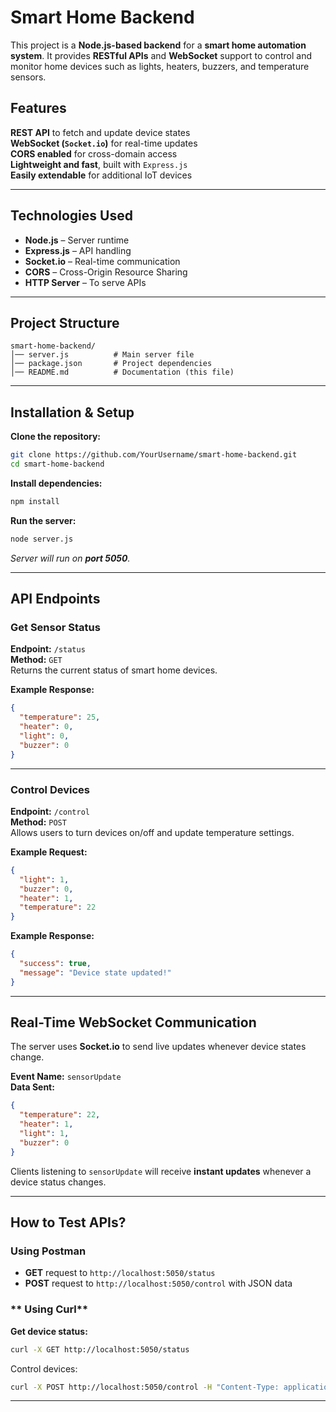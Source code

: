 
# **Smart Home Backend**  

This project is a **Node.js-based backend** for a **smart home automation system**. It provides **RESTful APIs** and **WebSocket** support to control and monitor home devices such as lights, heaters, buzzers, and temperature sensors.  

##  **Features**  

 **REST API** to fetch and update device states  
 **WebSocket (`Socket.io`)** for real-time updates  
 **CORS enabled** for cross-domain access  
 **Lightweight and fast**, built with `Express.js`  
 **Easily extendable** for additional IoT devices  

---

##  **Technologies Used**  

- **Node.js** – Server runtime  
- **Express.js** – API handling  
- **Socket.io** – Real-time communication  
- **CORS** – Cross-Origin Resource Sharing  
- **HTTP Server** – To serve APIs  

---

##  **Project Structure**  

```
smart-home-backend/
│── server.js          # Main server file
│── package.json       # Project dependencies
│── README.md          # Documentation (this file)
```

---

##  **Installation & Setup**  

 **Clone the repository:**  
```bash
git clone https://github.com/YourUsername/smart-home-backend.git
cd smart-home-backend
```

 **Install dependencies:**  
```bash
npm install
```

 **Run the server:**  
```bash
node server.js
```
_Server will run on **port 5050**._

---

##  **API Endpoints**  

###  **Get Sensor Status**  
**Endpoint:** `/status`  
**Method:** `GET`  
 Returns the current status of smart home devices.  

 **Example Response:**  
```json
{
  "temperature": 25,
  "heater": 0,
  "light": 0,
  "buzzer": 0
}
```

---

###  **Control Devices**  
**Endpoint:** `/control`  
**Method:** `POST`  
 Allows users to turn devices on/off and update temperature settings.  

 **Example Request:**  
```json
{
  "light": 1,
  "buzzer": 0,
  "heater": 1,
  "temperature": 22
}
```

 **Example Response:**  
```json
{
  "success": true,
  "message": "Device state updated!"
}
```

---

##  **Real-Time WebSocket Communication**  

 The server uses **Socket.io** to send live updates whenever device states change.  

 **Event Name:** `sensorUpdate`  
 **Data Sent:**  
```json
{
  "temperature": 22,
  "heater": 1,
  "light": 1,
  "buzzer": 0
}
```

Clients listening to `sensorUpdate` will receive **instant updates** whenever a device status changes.

---

##  How to Test APIs?  

### Using Postman  
- **GET** request to `http://localhost:5050/status`  
- **POST** request to `http://localhost:5050/control` with JSON data  

### ** Using Curl**  
 **Get device status:**  
```bash
curl -X GET http://localhost:5050/status
```

 Control devices:
```bash
curl -X POST http://localhost:5050/control -H "Content-Type: application/json" -d '{"light": 1, "buzzer": 0, "heater": 1, "temperature": 22}'
```

---


